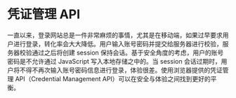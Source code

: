 # 凭证管理 API

一直以来，登录网站总是一件非常麻烦的事情，尤其是在移动端，如果过早要求用户进行登录，转化率会大大降低。用户输入账号密码并提交给服务器进行校验，服务器校验通过之后将创建 session 保持会话。基于安全角度的考虑，用户的账号密码是不允许通过 JavaScript 写入本地存储之中的。当 session 会话过期时，用户将不得不再次输入账号密码信息进行登录，体验很差。使用浏览器提供的凭证管理 API（Credential Management API）可以在安全与体验之间找到更好的平衡。

